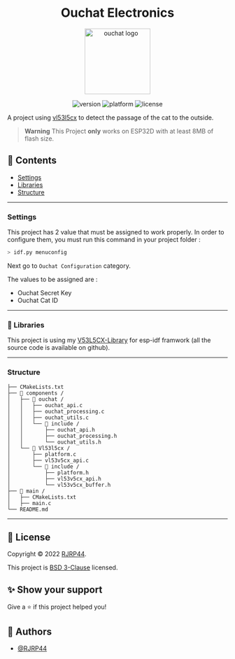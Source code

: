 <h1 align="center"> Ouchat Electronics </h1>
<p align="center">
<img align="center" src="https://ouchat.fr/ouchat.svg" alt="ouchat logo" width="150">
</p>

<p align="center"><img src="https://img.shields.io/badge/version-6.0.0-blue" alt="version">
<img src="https://img.shields.io/badge/framework-esp--idf-lightgrey" alt="platform">
<img src="https://img.shields.io/github/license/RJRP44/Ouchat-Electronics" alt="license">
</p>


A project using [vl53l5cx](https://www.st.com/en/imaging-and-photonics-solutions/vl53l5cx.html) to detect the passage of the cat to the outside.

> **Warning**
> This Project **only** works on ESP32D with at least 8MB of flash size.

## 📌 Contents

* [Settings](#settings)
* [Libraries](#libraries)
* [Structure](#structure)

---

### Settings

This project has 2 value that must be assigned to work properly.
In order to configure them, you must run this command in your project folder :
```bash 
> idf.py menuconfig
```
Next go to `Ouchat Configuration` category. 

The values to be assigned are :
- Ouchat Secret Key
- Ouchat Cat ID

---

### 💾 Libraries 

This project is using my [V53L5CX-Library](https://github.com/RJRP44/V53L5CX-Library) for esp-idf framwork (all the source code is available on github).

---
### Structure

```
├── CMakeLists.txt
├── 📁 components /        
│   ├── 📁 ouchat /
│   │   ├── ouchat_api.c
│   │   ├── ouchat_processing.c
│   │   ├── ouchat_utils.c
│   │   └── 📁 include / 
│   │       ├── ouchat_api.h
│   │       ├── ouchat_processing.h
│   │       └── ouchat_utils.h     
│   └── 📁 Vl53l5cx /
│       ├── platform.c
│       ├── vl53v5cx_api.c
│       └── 📁 include /
│           ├── platform.h
│           ├── vl53v5cx_api.h
│           └── vl53v5cx_buffer.h
├── 📁 main /
│   ├── CMakeLists.txt
│   ├── main.c
└── README.md  
```
---

## 📝 License

Copyright © 2022 [RJRP44](https://www.github.com/RJRP44).

This project is [BSD 3-Clause](https://opensource.org/licenses/BSD-3-Clause/)  licensed.

## ✨ Show your support

Give a ⭐️ if this project helped you!

## 👤 Authors

- [@RJRP44](https://www.github.com/RJRP44)

